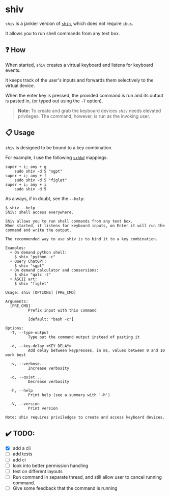 # shiv

`shiv` is a jankier version of [`shin`](https://github.com/p-e-w/shin), which does not require `ibus`.

It allows you to run shell commands from any text box.

## ❓ How

When started, `shiv` creates a virtual keyboard and listens for keyboard events.

It keeps track of the user's inputs and forwards them selectively to the virtual device.

When the enter key is pressed, the provided command is run and its output is pasted in, (or typed out using the `-T` option).

> **Note:** To create and grab the keyboard devices `shiv` needs elevated privileges. The command, however, is run as the invoking user.

## 📋 Usage

`shiv` is designed to be bound to a key combination.

For example, I use the following [`sxhkd`](https://github.com/baskerville/sxhkd) mappings:

```
super + i; any + g
    sudo shiv -d 5 "sgpt"
super + i; any + f
    sudo shiv -d 5 "figlet"
super + i; any + i
    sudo shiv -d 5
```

As always, if in doubt, see the `--help`:

<!-- help start -->

```
$ shiv --help
Shiv: shell access everywhere.

Shiv allows you to run shell commands from any text box.
When started, it listens for keyboard inputs, on Enter it will run the command and write the output.

The recommended way to use shiv is to bind it to a key combination.

Examples:
  • On demand python shell:
    $ shiv "python -c"
  • Query ChatGPT:
    $ shiv "sgpt"
  • On demand calculator and consersions:
    $ shiv "qalc -t"
  • ASCII art:
    $ shiv "figlet"

Usage: shiv [OPTIONS] [PRE_CMD]

Arguments:
  [PRE_CMD]
          Prefix input with this command
          
          [default: "bash -c"]

Options:
  -T, --type-output
          Type out the command output instead of pasting it

  -d, --key-delay <KEY_DELAY>
          Add delay between keypresses, in ms, values between 0 and 10 work best

  -v, --verbose...
          Increase verbosity

  -q, --quiet...
          Decrease verbosity

  -h, --help
          Print help (see a summary with '-h')

  -V, --version
          Print version

Note: shiv requires priviledges to create and access keyboard devices.
```

<!-- help end -->

## ✔️ TODO:

- [x] add a cli
- [ ] add tests
- [ ] add ci
- [ ] look into better permission handling
- [ ] test on different layouts
- [ ] Run command in separate thread, and still allow user to cancel running command.
- [ ] Give some feedback that the command is running
